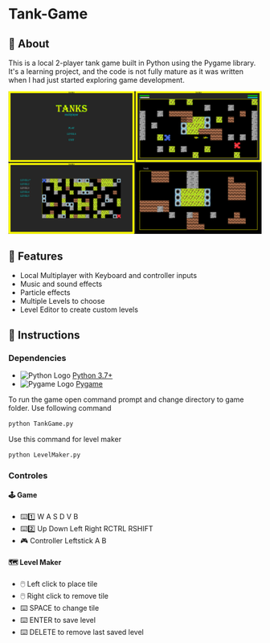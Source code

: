 # Tank-Game

## 📌 About

This is a local 2-player tank game built in Python using the Pygame library.
It's a learning project, and the code is not fully mature as it was written when I had just started exploring game development.

![TankGame Image](Readme/Image1.png)

## 🚀 Features

- Local Multiplayer with Keyboard and controller inputs
- Music and sound effects
- Particle effects
- Multiple Levels to choose
- Level Editor to create custom levels

## 🧾 Instructions

### Dependencies
- <img src="https://www.python.org/static/community_logos/python-logo.png" alt="Python Logo" height="20"/> [Python 3.7+](https://www.python.org/)
- <img src="https://www.pygame.org/docs/_static/pygame_tiny.png" alt="Pygame Logo" height="20"/> [Pygame](https://www.pygame.org/news) 

To run the game open command prompt and change directory to game folder. Use following command

``` cmd
python TankGame.py
```

Use this command for level maker
```cmd
python LevelMaker.py
```

### Controles

#### 🕹️ Game
- ⌨️1️⃣ W A S D V B
- ⌨️2️⃣ Up Down Left Right RCTRL RSHIFT
- 🎮 Controller Leftstick A B
  
#### 🗺️ Level Maker
- 🖱️ Left click to place tile
- 🖱️ Right click to remove tile
- ⌨️ SPACE to change tile
- ⌨️ ENTER to save level
- ⌨️ DELETE to remove last saved level
  
